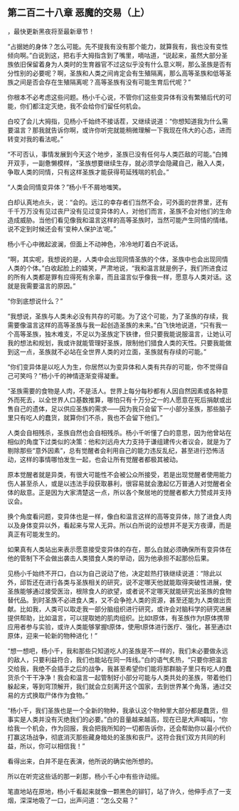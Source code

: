 ## 第二百二十八章 恶魔的交易（上）
，最快更新黑夜将至最新章节！

“占据她的身体？怎么可能。先不提我有没有那个能力，就算我有，我也没有变性倾向啊。”白说到这，把右手大拇指含到了嘴里，嘀咕道，“说起来，虽然大部分圣族依旧保留着身为人类时的生育器官不过这似乎没有什么意义啊，那么圣族是否有分性别的必要呢？啊，圣族和人类之间肯定会有生殖隔离，那么高等圣族和低等圣族之间是否会存在生殖隔离呢？高等圣族有没有可能生育后代呢？”

你根本不必考虑这些问题。杨小千心说，不管你们这些变异体有没有繁殖后代的可能，你们都注定灭绝，我不会给你们留任何机会。

白咬了会儿大拇指，见杨小千始终不接话茬，又继续说道：“你想知道我为什么需要温言？那我就告诉你啊，或许你听完就能稍微理解一下我现在伟大的心态，进而转变对我的看法呢。”

“不可否认，事情发展到今天这个地步，圣族已没有任何与人类匹敌的可能。”白摊开双手，一副惫懒模样，“圣族想要继续生存，就必须学会隐藏自己，融入人类，争取人类的同情，只有这样圣族才能获得苟延残喘的机会。”

“人类会同情变异体？”杨小千不屑地嗤笑。

白却认真地点头，说：“会的。远江的幸存者们当然不会，可外面的世界里，还有千千万万没有见过丧尸没有见过变异体的人，对他们而言，圣族不会对他们的生命造成威胁。当他们看见像我和温言这样的高等圣族时，当然可能产生同情的情绪。说不定到时候还会有‘变种人保护法’呢。”

杨小千心中微起波澜，但面上不动神色，冷冷地盯着白不说话。

“啊，其实呢，我想说的是，人类中会出现同情圣族的个体，圣族中也会出现同情人类的个体。”白收起脸上的嬉笑，严肃地说，“我和温言就是例子，我们所进食过的所有人类都是罪有应得死有余辜，而且温言似乎像我一样，愿意与人类对话。这就是我需要温言的原因。”

“你到底想说什么？”

“我想说，圣族与人类未必没有共存的可能。为了这个可能，为了圣族的存续，我需要像温言这样的高等圣族与我一起创造圣族的未来。”白飞快地说道，“只有我一个高等圣族，独木难支，不足以为圣族定下铁律，但只要我能说服温言，让她认可我的想法和规划，我或许就能管理好圣族，限制他们猎食人类的天性。只要我能做到这一点，圣族就不必站在全世界人类的对立面，圣族就有存续的可能。”

“你们变异体是以吃人为生，你居然以为变异体和人类有共存的可能，你不觉得自己可笑吗？”杨小千的神情逐渐变得凝重。

“圣族需要的食物是人肉，不是活人。世界上每分每秒都有人因自然因素或各种意外而死去，以全世界人口基数推算，哪怕只有十万分之一的人愿意在死后捐献或出售自己的遗体，足以供应圣族的需求――因为我只会留下一小部分圣族，那些脑子里只有吃人的蠢货，就算你们不杀，我也不会留下他们。”

人类会自相残杀，圣族自然也会自相残杀。杨小千听懂了白的意思，因为他曾站在相似的角度下过类似的决策：他和刘远舟大力支持于谦组建传火者议会，就是为了剔除那些“意外因素”，总有觉醒者会利用自己的能力违反乱纪，甚至进行恐怖活动，这样的事情哪怕发生一起，也会让所有觉醒者都极其被动。

原本觉醒者就是异类，有很大可能性不会被公众所接受，若是出现觉醒者使用能力伤人甚至杀人，或是以违法手段获取暴利，很容易就会激起亿万普通人对觉醒者全体的敌意。正是因为大家清楚这一点，所以各个聚居地的觉醒者都大力赞成并支持议会。

换个角度看问题，变异体也是一样，像白和温言这样的高等变异体，除了进食人肉以及身体变异以外，看起来与常人无异。所以白所说的设想并不是天方夜谭，而是真正有可能发生的。

如果真有人类站出来表示愿意接受变异体的存在，那么白就必须确保所有变异体在他的管制下不会做出袭击人类猎食人类的举动，因为他承担不起那份后果。

见杨小千始终不开口，白以为自己说动了他，决定趁热打铁继续说道：“除此以外，邱哲还在进行各类与圣族相关的研究，说不定哪天他就能取得突破性进展，使圣族能够通过接受医治，根除食人的欲望，或者说不定哪天就能研究出圣族的食物替代品。到时圣族不必进食人类，又不会争抢人类的资源，甚至还能为人类做出贡献。比如我，人类可以取走我一部分脑组织进行研究，或许会对脑科学的研究进展提供帮助，比如温言，可以提取她的肌肉组织。比如t原体，有圣族作为t原体携带应用者参与实验，或许人类能够掌握t原体，使用t原体进行医疗、强化，甚至通过t原体，迎来一轮新的物种进化！”

“想一想吧，杨小千，我和那些只知道吃人的圣族是不一样的，我们未必要做永远的敌人，只要利益符合，我们也能站在同一阵线。”白的语气炙热，“只要你把温言交给我，我绝不会插手之后的战争，我甚至希望你们能将那群脑子里只有吃人的蠢货杀个干干净净！我会和温言一起管制好小部分可能与人类共处的圣族，带着他们躲起来，等到穹顶解开，我们就会立刻离开这个国家，去到世界某个角落，通过交易的方式换取尸体作为食物。”

“杨小千，我们圣族也是一个全新的物种，我承认这个物种里大部分都是蠢货，但事实是人类并没有灭绝我们的必要。”白的音量越来越高，现在已是大声喊叫，“你给我一个机会，作为回报，我会把我所知的一切都告诉你，还会帮助你以最小代价打赢这场战争，彻底消灭那些藏身暗处的圣族和丧尸。这符合我们双方共同的利益，所以，你可以相信我！”

看得出来，白并不是在表演，他所说的确实他所想的。

所以在听完这些话的那一刹那，杨小千心中有些许动摇。

笔直地站在原地，杨小千看起来就像一颗黑色的铆钉，站了许久，他伸手点了一支烟，深深地吸了一口，出声问道：“怎么交易？”

